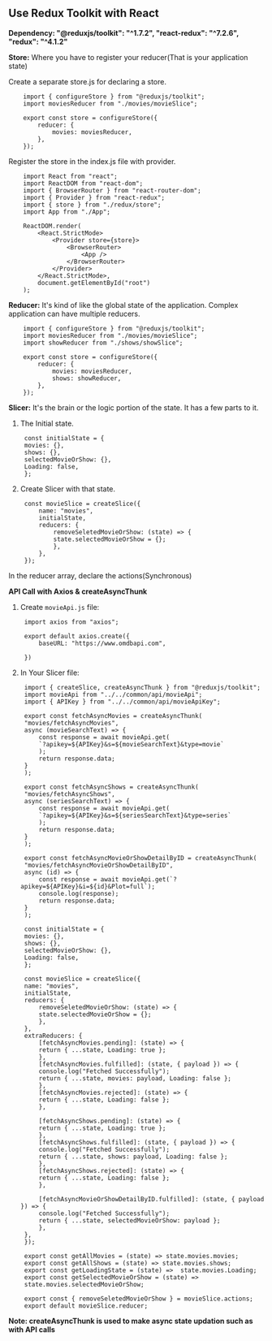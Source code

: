 ## Use Redux Toolkit with React

**Dependency: "@reduxjs/toolkit": "^1.7.2", "react-redux": "^7.2.6", "redux": "^4.1.2"**


**Store:**
Where you have to register your reducer(That is your application state)

Create a separate store.js for declaring a store.

        import { configureStore } from "@reduxjs/toolkit";
        import moviesReducer from "./movies/movieSlice";

        export const store = configureStore({
            reducer: {
                movies: moviesReducer,
            },
        });

Register the store in the index.js file with provider.
        
        import React from "react";
        import ReactDOM from "react-dom";
        import { BrowserRouter } from "react-router-dom";
        import { Provider } from "react-redux";
        import { store } from "./redux/store";
        import App from "./App";

        ReactDOM.render(
            <React.StrictMode>
                <Provider store={store}>
                    <BrowserRouter>
                        <App />
                    </BrowserRouter>
                </Provider>
            </React.StrictMode>,
            document.getElementById("root")
        );


**Reducer:**
It's kind of like the global state of the application. Complex application can have multiple reducers. 

        import { configureStore } from "@reduxjs/toolkit";
        import moviesReducer from "./movies/movieSlice";
        import showReducer from "./shows/showSlice";

        export const store = configureStore({
            reducer: {
                movies: moviesReducer,
                shows: showReducer,
            },
        });


**Slicer:**
It's the brain or the logic portion of the state. It has a few parts to it.
1. The Initial state.

        const initialState = {
        movies: {},
        shows: {},
        selectedMovieOrShow: {},
        Loading: false,
        };

2. Create Slicer with that state.

        const movieSlice = createSlice({
            name: "movies",
            initialState,
            reducers: {
                removeSeletedMovieOrShow: (state) => {
                state.selectedMovieOrShow = {};
                },
            },
        });

In the reducer array, declare the actions(Synchronous)


**API Call with Axios & createAsyncThunk**
1. Create `movieApi.js` file:

        import axios from "axios";

        export default axios.create({
            baseURL: "https://www.omdbapi.com",
            
        })

2. In Your Slicer file: 

        import { createSlice, createAsyncThunk } from "@reduxjs/toolkit";
        import movieApi from "../../common/api/movieApi";
        import { APIKey } from "../../common/api/movieApiKey";

        export const fetchAsyncMovies = createAsyncThunk(
        "movies/fetchAsyncMovies",
        async (movieSearchText) => {
            const response = await movieApi.get(
            `?apikey=${APIKey}&s=${movieSearchText}&type=movie`
            );
            return response.data;
        }
        );

        export const fetchAsyncShows = createAsyncThunk(
        "movies/fetchAsyncShows",
        async (seriesSearchText) => {
            const response = await movieApi.get(
            `?apikey=${APIKey}&s=${seriesSearchText}&type=series`
            );
            return response.data;
        }
        );

        export const fetchAsyncMovieOrShowDetailByID = createAsyncThunk(
        "movies/fetchAsyncMovieOrShowDetailByID",
        async (id) => {
            const response = await movieApi.get(`?apikey=${APIKey}&i=${id}&Plot=full`);
            console.log(response);
            return response.data;
        }
        );

        const initialState = {
        movies: {},
        shows: {},
        selectedMovieOrShow: {},
        Loading: false,
        };

        const movieSlice = createSlice({
        name: "movies",
        initialState,
        reducers: {
            removeSeletedMovieOrShow: (state) => {
            state.selectedMovieOrShow = {};
            },
        },
        extraReducers: {
            [fetchAsyncMovies.pending]: (state) => {
            return { ...state, Loading: true };
            },
            [fetchAsyncMovies.fulfilled]: (state, { payload }) => {
            console.log("Fetched Successfully");
            return { ...state, movies: payload, Loading: false };
            },
            [fetchAsyncMovies.rejected]: (state) => {
            return { ...state, Loading: false };
            },

            [fetchAsyncShows.pending]: (state) => {
            return { ...state, Loading: true };
            },
            [fetchAsyncShows.fulfilled]: (state, { payload }) => {
            console.log("Fetched Successfully");
            return { ...state, shows: payload, Loading: false };
            },
            [fetchAsyncShows.rejected]: (state) => {
            return { ...state, Loading: false };
            },

            [fetchAsyncMovieOrShowDetailByID.fulfilled]: (state, { payload }) => {
            console.log("Fetched Successfully");
            return { ...state, selectedMovieOrShow: payload };
            },
        },
        });

        export const getAllMovies = (state) => state.movies.movies;
        export const getAllShows = (state) => state.movies.shows;
        export const getLoadingState = (state) =>  state.movies.Loading;
        export const getSelectedMovieOrShow = (state) =>
        state.movies.selectedMovieOrShow;

        export const { removeSeletedMovieOrShow } = movieSlice.actions;
        export default movieSlice.reducer;


**Note: createAsyncThunk is used to make async state updation such as with API calls**